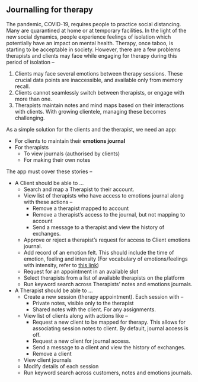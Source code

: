 ## Journalling for therapy

The pandemic, COVID-19, requires people to practice social distancing. Many are quarantined at home or at temporary facilities. In the light of the new social dynamics, people experience feelings of isolation which potentially have an impact on mental health. Therapy, once taboo, is starting to be acceptable in society. However, there are a few problems therapists and clients may face while engaging for therapy during this period of isolation –


1. Clients may face several emotions between therapy sessions. These crucial data points are inaccessible, and available only from memory recall.
2. Clients cannot seamlessly switch between therapists, or engage with more than one.
3. Therapists maintain notes and mind maps based on their interactions with clients. With growing clientele, managing these becomes challenging.

As a simple solution for the clients and the therapist, we need an app:
* For clients to maintain their **emotions journal**
* For therapists 
    * To view journals (authorised by clients) 
    * For making their own notes

The app must cover these stories –

*   A Client should be able to …   
    *   Search and map a Therapist to their account.
    *   View list of therapists who have access to emotions journal along with these actions –
        *   Remove a therapist mapped to account
        *   Remove a therapist’s access to the journal, but not mapping to account
        *   Send a message to a therapist and view the history of exchanges.
    *   Approve or reject a therapist’s request for access to Client emotions journal.
    *   Add record of an emotion felt. This should include the time of emotion, feeling and intensity (For vocabulary of emotions/feelings with intensity, refer to [this link](https://tomdrummond.com/app/uploads/2019/11/Emotion-Feelings.pdf))
    *   Request for an appointment in an available slot
    *   Select therapists from a list of available therapists on the platform
    *   Run keyword search across Therapists’ notes and emotions journals.
*   A Therapist should be able to …
    *   Create a new session (therapy appointment). Each session with –
        *   Private notes, visible only to the therapist
        *   Shared notes with the client. For any assignments.
    *   View list of clients along with actions like –
        *   Request a new client to be mapped for therapy. This allows for associating session notes to client. By default, journal access is off. 
        *   Request a new client for journal access. 
        *   Send a message to a client and view the history of exchanges.
        *   Remove a client
    *   View client journals
    *   Modify details of each session
    *   Run keyword search across customers, notes and emotions journals.